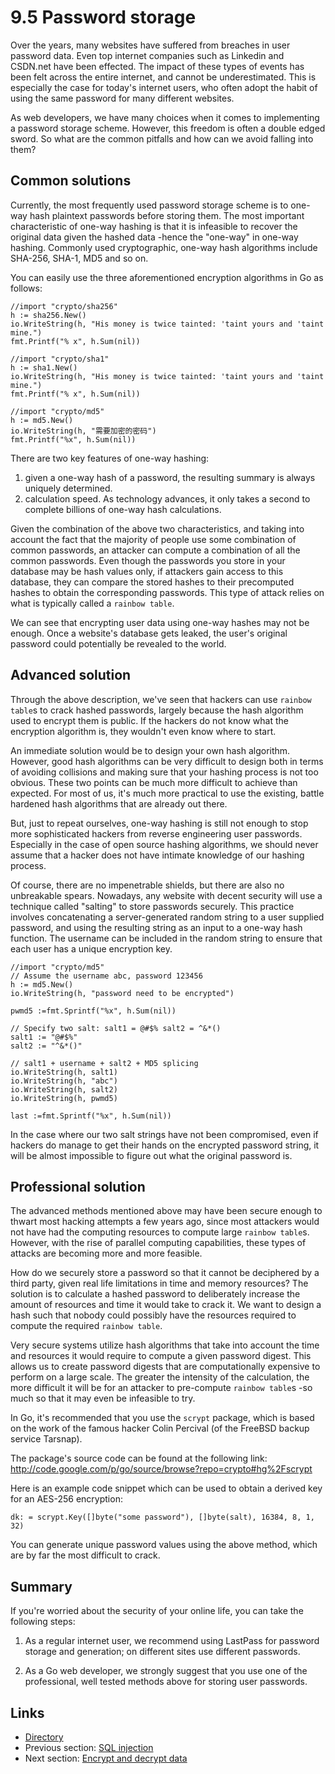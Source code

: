 # 9.5 Password storage

Over the years, many websites have suffered from breaches in user password data. Even top internet companies such as Linkedin and CSDN.net have been effected. The impact of these types of events has been felt across the entire internet, and cannot be underestimated. This is especially the case for today's internet users, who often adopt the habit of using the same password for many different websites.

As web developers, we have many choices when it comes to implementing a password storage scheme. However, this freedom is often a double edged sword. So what are the common pitfalls and how can we avoid falling into them?

## Common solutions

Currently, the most frequently used password storage scheme is to one-way hash plaintext passwords before storing them. The most important characteristic of one-way hashing is that it is infeasible to recover the original data given the hashed data -hence the "one-way" in one-way hashing. Commonly used cryptographic, one-way hash algorithms include SHA-256, SHA-1, MD5 and so on.

You can easily use the three aforementioned encryption algorithms in Go as follows:

	//import "crypto/sha256"
	h := sha256.New()
	io.WriteString(h, "His money is twice tainted: 'taint yours and 'taint mine.")
	fmt.Printf("% x", h.Sum(nil))

	//import "crypto/sha1"
	h := sha1.New()
	io.WriteString(h, "His money is twice tainted: 'taint yours and 'taint mine.")
	fmt.Printf("% x", h.Sum(nil))

	//import "crypto/md5"
	h := md5.New()
	io.WriteString(h, "需要加密的密码")
	fmt.Printf("%x", h.Sum(nil))

There are two key features of one-way hashing: 

1) given a one-way hash of a password, the resulting summary is always uniquely determined.
2) calculation speed. As technology advances, it only takes a second to complete billions of one-way hash calculations.

Given the combination of the above two characteristics, and taking into account the fact that the majority of people use some combination of common passwords, an attacker can compute a combination of all the common passwords. Even though the passwords you store in your database may be hash values only, if attackers gain access to this database, they can compare the stored hashes to their precomputed hashes to obtain the corresponding passwords. This type of attack relies on what is typically called a `rainbow table`.

We can see that encrypting user data using one-way hashes may not be enough. Once a website's database gets leaked, the user's original password could potentially be revealed to the world.

## Advanced solution

Through the above description, we've seen that hackers can use `rainbow table`s to crack hashed passwords, largely because the hash algorithm used to encrypt them is public. If the hackers do not know what the encryption algorithm is, they wouldn't even know where to start.

An immediate solution would be to design your own hash algorithm. However, good hash algorithms can be very difficult to design both in terms of avoiding collisions and making sure that your hashing process is not too obvious. These two points can be much more difficult to achieve than expected. For most of us, it's much more practical to use the existing, battle hardened hash algorithms that are already out there.

But, just to repeat ourselves, one-way hashing is still not enough to stop more sophisticated hackers from reverse engineering user passwords. Especially in the case of open source hashing algorithms, we should never assume that a hacker does not have intimate knowledge of our hashing process. 

Of course, there are no impenetrable shields, but there are also no unbreakable spears. Nowadays, any website with decent security will use a technique called "salting" to store passwords securely. This practice involves concatenating a server-generated random string to a user supplied password, and using the resulting string as an input to a one-way hash function. The username can be included in the random string to ensure that each user has a unique encryption key.

	//import "crypto/md5"
	// Assume the username abc, password 123456
	h := md5.New()
	io.WriteString(h, "password need to be encrypted")
	
	pwmd5 :=fmt.Sprintf("%x", h.Sum(nil))

	// Specify two salt: salt1 = @#$% salt2 = ^&*()
	salt1 := "@#$%"
	salt2 := "^&*()"

	// salt1 + username + salt2 + MD5 splicing
	io.WriteString(h, salt1)
	io.WriteString(h, "abc")
	io.WriteString(h, salt2)
	io.WriteString(h, pwmd5)

	last :=fmt.Sprintf("%x", h.Sum(nil))

In the case where our two salt strings have not been compromised, even if hackers do manage to get their hands on the encrypted password string, it will be almost impossible to figure out what the original password is.

## Professional solution

The advanced methods mentioned above may have been secure enough to thwart most hacking attempts a few years ago, since most attackers would not have had the computing resources to compute large `rainbow table`s. However, with the rise of parallel computing capabilities, these types of attacks are becoming more and more feasible.

 How do we securely store a password so that it cannot be deciphered by a third party, given real life limitations in time and memory resources? The solution is to calculate a hashed password to deliberately increase the amount of resources and time it would take to crack it. We want to design a hash such that nobody could possibly have the resources required to compute the required `rainbow table`.

Very secure systems utilize hash algorithms that take into account the time and resources it would require to compute a given password digest. This allows us to create password digests that are computationally expensive to perform on a large scale. The greater the intensity of the calculation, the more difficult it will be for an attacker to pre-compute `rainbow table`s -so much so that it may even be infeasible to try.

In Go, it's recommended that you use the `scrypt` package, which is based on the work of the famous hacker Colin Percival (of the FreeBSD backup service Tarsnap).

The package's source code can be found at the following link: http://code.google.com/p/go/source/browse?repo=crypto#hg%2Fscrypt

Here is an example code snippet which can be used to obtain a derived key for an AES-256 encryption: 

	dk: = scrypt.Key([]byte("some password"), []byte(salt), 16384, 8, 1, 32)

You can generate unique password values using the above method, which are by far the most difficult to crack.

## Summary

If you're worried about the security of your online life, you can take the following steps:

1) As a regular internet user, we recommend using LastPass for password storage and generation; on different sites use different passwords.

2) As a Go web developer, we strongly suggest that you use one of the professional, well tested methods above for storing user passwords.

## Links

- [Directory](preface.md)
- Previous section: [SQL injection](09.4.md)
- Next section: [Encrypt and decrypt data](09.6.md)
